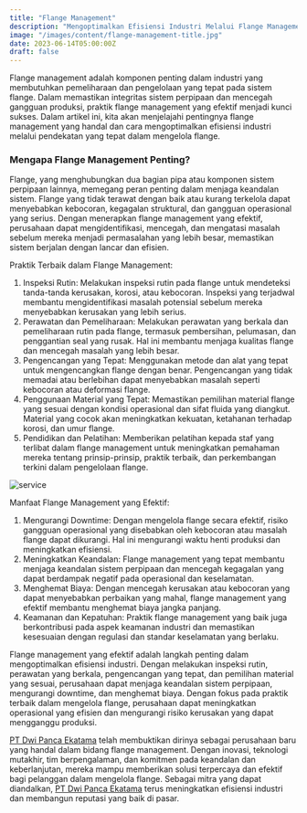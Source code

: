 ```yaml
---
title: "Flange Management"
description: "Mengoptimalkan Efisiensi Industri Melalui Flange Management yang Efektif"
image: "/images/content/flange-management-title.jpg"
date: 2023-06-14T05:00:00Z
draft: false
---
```



Flange management adalah komponen penting dalam industri yang membutuhkan pemeliharaan dan pengelolaan yang tepat pada sistem flange. Dalam memastikan integritas sistem perpipaan dan mencegah gangguan produksi, praktik flange management yang efektif menjadi kunci sukses. Dalam artikel ini, kita akan menjelajahi pentingnya flange management yang handal dan cara mengoptimalkan efisiensi industri melalui pendekatan yang tepat dalam mengelola flange.

### Mengapa Flange Management Penting?

Flange, yang menghubungkan dua bagian pipa atau komponen sistem perpipaan lainnya, memegang peran penting dalam menjaga keandalan sistem. Flange yang tidak terawat dengan baik atau kurang terkelola dapat menyebabkan kebocoran, kegagalan struktural, dan gangguan operasional yang serius. Dengan menerapkan flange management yang efektif, perusahaan dapat mengidentifikasi, mencegah, dan mengatasi masalah sebelum mereka menjadi permasalahan yang lebih besar, memastikan sistem berjalan dengan lancar dan efisien.

Praktik Terbaik dalam Flange Management:

1. Inspeksi Rutin: Melakukan inspeksi rutin pada flange untuk mendeteksi tanda-tanda kerusakan, korosi, atau kebocoran. Inspeksi yang terjadwal membantu mengidentifikasi masalah potensial sebelum mereka menyebabkan kerusakan yang lebih serius.
2. Perawatan dan Pemeliharaan: Melakukan perawatan yang berkala dan pemeliharaan rutin pada flange, termasuk pembersihan, pelumasan, dan penggantian seal yang rusak. Hal ini membantu menjaga kualitas flange dan mencegah masalah yang lebih besar.
3. Pengencangan yang Tepat: Menggunakan metode dan alat yang tepat untuk mengencangkan flange dengan benar. Pengencangan yang tidak memadai atau berlebihan dapat menyebabkan masalah seperti kebocoran atau deformasi flange.
4. Penggunaan Material yang Tepat: Memastikan pemilihan material flange yang sesuai dengan kondisi operasional dan sifat fluida yang diangkut. Material yang cocok akan meningkatkan kekuatan, ketahanan terhadap korosi, dan umur flange.
5. Pendidikan dan Pelatihan: Memberikan pelatihan kepada staf yang terlibat dalam flange management untuk meningkatkan pemahaman mereka tentang prinsip-prinsip, praktik terbaik, dan perkembangan terkini dalam pengelolaan flange.

![service](/images/content/flange-management.jpg "service")

Manfaat Flange Management yang Efektif:

1. Mengurangi Downtime: Dengan mengelola flange secara efektif, risiko gangguan operasional yang disebabkan oleh kebocoran atau masalah flange dapat dikurangi. Hal ini mengurangi waktu henti produksi dan meningkatkan efisiensi.
2. Meningkatkan Keandalan: Flange management yang tepat membantu menjaga keandalan sistem perpipaan dan mencegah kegagalan yang dapat berdampak negatif pada operasional dan keselamatan.
3. Menghemat Biaya: Dengan mencegah kerusakan atau kebocoran yang dapat menyebabkan perbaikan yang mahal, flange management yang efektif membantu menghemat biaya jangka panjang.
4. Keamanan dan Kepatuhan: Praktik flange management yang baik juga berkontribusi pada aspek keamanan industri dan memastikan kesesuaian dengan regulasi dan standar keselamatan yang berlaku.

Flange management yang efektif adalah langkah penting dalam mengoptimalkan efisiensi industri. Dengan melakukan inspeksi rutin, perawatan yang berkala, pengencangan yang tepat, dan pemilihan material yang sesuai, perusahaan dapat menjaga keandalan sistem perpipaan, mengurangi downtime, dan menghemat biaya. Dengan fokus pada praktik terbaik dalam mengelola flange, perusahaan dapat meningkatkan operasional yang efisien dan mengurangi risiko kerusakan yang dapat mengganggu produksi.

[PT Dwi Panca Ekatama](https://www.dwipancabolting.id/contact) telah membuktikan dirinya sebagai perusahaan baru yang handal dalam bidang flange management. Dengan inovasi, teknologi mutakhir, tim berpengalaman, dan komitmen pada keandalan dan keberlanjutan, mereka mampu memberikan solusi terpercaya dan efektif bagi pelanggan dalam mengelola flange. Sebagai mitra yang dapat diandalkan, [PT Dwi Panca Ekatama](https://www.dwipancabolting.id/contact) terus meningkatkan efisiensi industri dan membangun reputasi yang baik di pasar.
